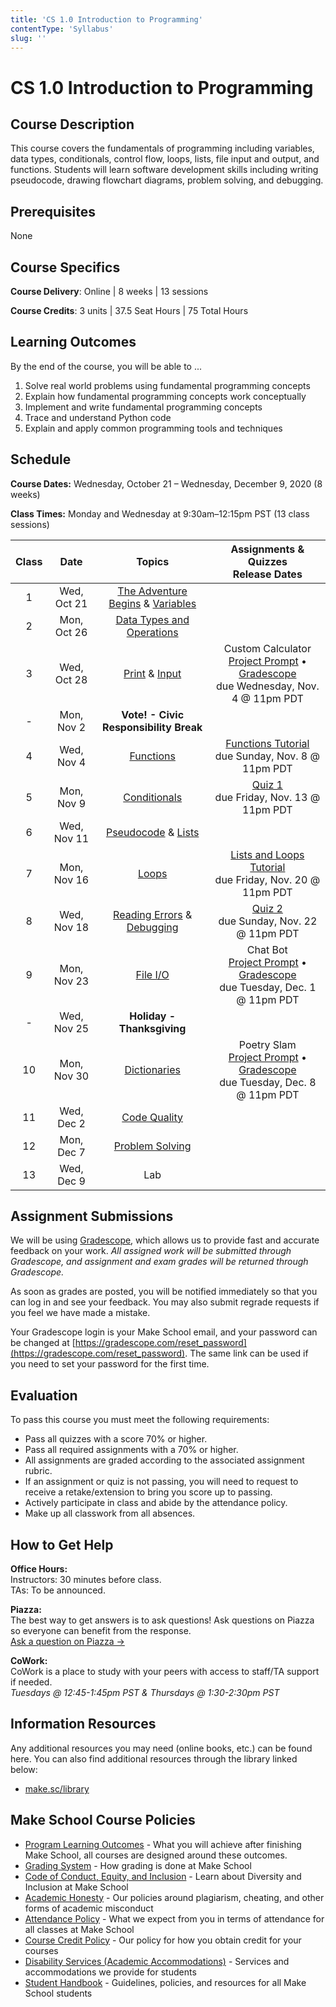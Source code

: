 ```yaml
---
title: 'CS 1.0 Introduction to Programming'
contentType: 'Syllabus'
slug: ''
---
```


# CS 1.0 Introduction to Programming

## Course Description

This course covers the fundamentals of programming including variables, data types, conditionals,
control flow, loops, lists, file input and output, and functions. Students will learn software
development skills including writing pseudocode, drawing flowchart diagrams, problem solving, and
debugging.

## Prerequisites

None

## Course Specifics

**Course Delivery**: Online | 8 weeks | 13 sessions

**Course Credits**: 3 units | 37.5 Seat Hours | 75 Total Hours

## Learning Outcomes

By the end of the course, you will be able to ...

1. Solve real world problems using fundamental programming concepts
1. Explain how fundamental programming concepts work conceptually
1. Implement and write fundamental programming concepts
1. Trace and understand Python code
1. Explain and apply common programming tools and techniques

## Schedule

**Course Dates:** Wednesday, October 21 – Wednesday, December 9, 2020 (8 weeks)

**Class Times:** Monday and Wednesday at 9:30am–12:15pm PST (13 class sessions)

| Class |    Date     |                 Topics                 |                                                                         Assignments & Quizzes <br/> Release Dates                                                                          |
| :---: | :---------: | :------------------------------------: | :----------------------------------------------------------------------------------------------------------------------------------------------------------------------------------------: |
|   1   | Wed, Oct 21 |  [The Adventure Begins] & [Variables]  |
|   2   | Mon, Oct 26 |      [Data Types and Operations]       |
|   3   | Wed, Oct 28 |           [Print] & [Input]            | Custom Calculator <br/> [Project Prompt](Lessons/custom_calculator.md) • [Gradescope](https://www.gradescope.com/courses/201367/assignments/768668) <br/> due Wednesday, Nov. 4 @ 11pm PDT |
|   -   | Mon, Nov 2  | **Vote! - Civic Responsibility Break** |
|   4   | Wed, Nov 4  |              [Functions]               |                                                                  [Functions Tutorial] <br/> due Sunday, Nov. 8 @ 11pm PDT                                                                  |
|   5   | Mon, Nov 9  |             [Conditionals]             |                                                                       [Quiz 1] <br/> due Friday, Nov. 13 @ 11pm PDT                                                                        |
|   6   | Wed, Nov 11 |         [Pseudocode] & [Lists]         |
|   7   | Mon, Nov 16 |                [Loops]                 |                                                              [Lists and Loops Tutorial] <br/> due Friday, Nov. 20 @ 11pm PDT                                                               |
|   8   | Wed, Nov 18 |     [Reading Errors] & [Debugging]     |                                                                       [Quiz 2] <br/> due Sunday, Nov. 22 @ 11pm PDT                                                                        |
|   9   | Mon, Nov 23 |               [File I/O]               |           Chat Bot <br/> [Project Prompt](Lessons/chat_bot.md) • [Gradescope](https://www.gradescope.com/courses/201367/assignments/768688) <br/> due Tuesday, Dec. 1 @ 11pm PDT           |
|   -   | Wed, Nov 25 |       **Holiday - Thanksgiving**       |
|  10   | Mon, Nov 30 |             [Dictionaries]             |        Poetry Slam <br/> [Project Prompt](Lessons/poetry_slam.md) • [Gradescope](https://www.gradescope.com/courses/201367/assignments/768689) <br/> due Tuesday, Dec. 8 @ 11pm PDT        |
|  11   | Wed, Dec 2  |             [Code Quality]             |
|  12   | Mon, Dec 7  |           [Problem Solving]            |
|  13   | Wed, Dec 9  |                  Lab                   |

[the adventure begins]: Lessons/adventure_begins.md
[variables]: Lessons/variables.md
[data types and operations]: Lessons/datatypes_operations.md
[print]: Lessons/print.md
[input]: Lessons/input.md
[functions]: Lessons/functions.md
[reading errors]: Lessons/reading_errors.md
[conditionals]: Lessons/conditionals.md
[pseudocode]: Lessons/pseudocode.md
[lists]: Lessons/lists.md
[loops]: Lessons/loops.md
[debugging]: Lessons/debugging.md
[file i/o]: Lessons/file_io.md
[dictionaries]: Lessons/dictionaries.md
[code quality]: Lessons/code_quality.md
[problem solving]: Lessons/problem_solving.md
[functions tutorial]: https://www.gradescope.com/courses/201367/assignments/769069
[lists and loops tutorial]: https://www.gradescope.com/courses/201367/assignments/769103
[quiz 1]: https://www.gradescope.com/courses/201367/assignments/769102
[quiz 2]: https://www.gradescope.com/courses/201367/assignments/769104
[quiz 3]: https://www.gradescope.com/courses/201367/assignments/769105

## Assignment Submissions

We will be using [Gradescope](gradescope.com), which allows us to provide fast and accurate feedback
on your work. _All assigned work will be submitted through Gradescope, and assignment and exam
grades will be returned through Gradescope._

As soon as grades are posted, you will be notified immediately so that you can log in and see your
feedback. You may also submit regrade requests if you feel we have made a mistake.

Your Gradescope login is your Make School email, and your password can be changed at
[https://gradescope.com/reset_password](https://gradescope.com/reset_password). The same link can be
used if you need to set your password for the first time.

## Evaluation

To pass this course you must meet the following requirements:

- Pass all quizzes with a score 70% or higher.
- Pass all required assignments with a 70% or higher.
- All assignments are graded according to the associated assignment rubric.
- If an assignment or quiz is not passing, you will need to request to receive a retake/extension to
  bring you score up to passing.
- Actively participate in class and abide by the attendance policy.
- Make up all classwork from all absences.

## How to Get Help

**Office Hours:** \
Instructors: 30 minutes before class.\
TAs: To be announced.

**Piazza:** \
The best way to get answers is to ask questions! Ask questions on Piazza so everyone can benefit from
the response. \
[Ask a question on Piazza →](https://make.sc/cs1.0-piazza)

**CoWork:** \
CoWork is a place to study with your peers with access to staff/TA support if needed. \
_Tuesdays @ 12:45-1:45pm PST & Thursdays @ 1:30-2:30pm PST_

## Information Resources

Any additional resources you may need (online books, etc.) can be found here. You can also find
additional resources through the library linked below:

- [make.sc/library](http://make.sc/library)

## Make School Course Policies

- [Program Learning Outcomes](https://make.sc/program-learning-outcomes) - What you will achieve
  after finishing Make School, all courses are designed around these outcomes.
- [Grading System](https://make.sc/grading-system) - How grading is done at Make School
- [Code of Conduct, Equity, and Inclusion](https://make.sc/code-of-conduct) - Learn about Diversity
  and Inclusion at Make School
- [Academic Honesty](https://make.sc/academic-honesty-policy) - Our policies around plagiarism,
  cheating, and other forms of academic misconduct
- [Attendance Policy](https://make.sc/attendance-policy) - What we expect from you in terms of
  attendance for all classes at Make School
- [Course Credit Policy](https://make.sc/course-credit-policy) - Our policy for how you obtain
  credit for your courses
- [Disability Services (Academic Accommodations)](https://make.sc/disability-services) - Services
  and accommodations we provide for students
- [Student Handbook](https://make.sc/student-handbook) - Guidelines, policies, and resources for all
  Make School students
